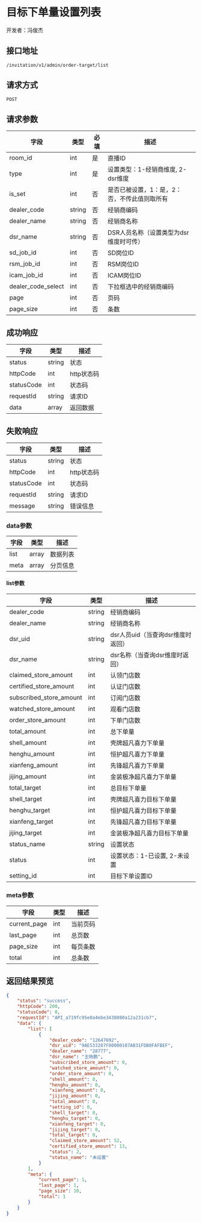 # 目标下单量设置列表

开发者：冯俊杰

## 接口地址

`/invitation/v1/admin/order-target/list`

## 请求方式

`POST`

## 请求参数

| 字段 | 类型   | 必填 | 描述     |
| ---- | ------ | ---- | -------- |
| room_id | int | 是   |  直播ID |
| type   | int    | 是   | 设置类型：1-经销商维度, 2-dsr维度   |
| is_set   | int    | 否   | 是否已被设置，1：是，2：否，不传此值则取所有   |
| dealer_code   | string    | 否   | 经销商编码   |
| dealer_name   | string    | 否   | 经销商名称   |
| dsr_name   | string    | 否   | DSR人员名称（设置类型为dsr维度时可传）   |
| sd_job_id   | int    | 否   | SD岗位ID   |
| rsm_job_id   | int    | 否   | RSM岗位ID   |
| icam_job_id   | int    | 否   | ICAM岗位ID   |
| dealer_code_select   | int    | 否   | 下拉框选中的经销商编码   |
| page   | int    | 否   | 页码   |
| page_size   | int    | 否   | 条数   |

## 成功响应

| 字段       | 类型    | 描述        |
| ---------- | ------- | ----------- |
| status    | string  | 状态    |
| httpCode     | int  | http状态码    |
| statusCode | int  | 状态码 |
| requestId | string  | 请求ID |
| data  | array  | 返回数据      |

## 失败响应

| 字段       | 类型    | 描述        |
| ---------- | ------- | ----------- |
| status    | string  | 状态    |
| httpCode     | int  | http状态码    |
| statusCode | int  | 状态码 |
| requestId | string  | 请求ID |
| message  | string  | 错误信息      |

### data参数

| 字段 | 类型 | 描述 |
| --- | --- | --- |
| list | array | 数据列表 |
| meta | array | 分页信息 

#### list参数

| 字段 | 类型 | 描述 |
| --- | --- | --- |
| dealer_code | string | 经销商编码 |
| dealer_name | string | 经销商名称 |
| dsr_uid | string | dsr人员uid（当查询dsr维度时返回） |
| dsr_name | string | dsr名称（当查询dsr维度时返回） |
| claimed_store_amount | int | 认领门店数 |
| certified_store_amount | int | 认证门店数 |
| subscribed_store_amount | int | 订阅门店数 |
| watched_store_amount | int | 观看门店数 |
| order_store_amount | int | 下单门店数 |
| total_amount | int | 总下单量 |
| shell_amount | int | 壳牌超凡喜力下单量 |
| henghu_amount | int | 恒护超凡喜力下单量 |
| xianfeng_amount | int | 先锋超凡喜力下单量 |
| jijing_amount | int | 金装极净超凡喜力下单量 |
| total_target | int | 总目标下单量 |
| shell_target | int | 壳牌超凡喜力目标下单量 |
| henghu_target | int | 恒护超凡喜力目标下单量 |
| xianfeng_target | int | 先锋超凡喜力目标下单量 |
| jijing_target | int | 金装极净超凡喜力目标下单量 |
| status_name | string | 设置状态 |
| status | int | 设置状态：1-已设置, 2-未设置 |
| setting_id   | int | 目标下单设置ID   |

### meta参数

| 字段 | 类型 | 描述 |
| --- | --- | --- |
| current_page | int | 当前页码 |
| last_page | int | 总页数 |
| page_size | int | 每页条数 |
| total | int | 总条数 |

## 返回结果预览

```json
{
    "status": "success",
    "httpCode": 200,
    "statusCode": 0,
    "requestId": "API_a719fc95e0a4ebe3438080a12a231cb7",
    "data": {
        "list": [
            {
                "dealer_code": "12647692",
                "dsr_uid": "9AE533287F00000107AB31FDB0FAFBEF",
                "dealer_name": "28777",
                "dsr_name": "王晓鹏",
                "subscribed_store_amount": 0,
                "watched_store_amount": 0,
                "order_store_amount": 0,
                "shell_amount": 0,
                "henghu_amount": 0,
                "xianfeng_amount": 0,
                "jijing_amount": 0,
                "total_amount": 0,
                "setting_id": 0,
                "shell_target": 0,
                "henghu_target": 0,
                "xianfeng_target": 0,
                "jijing_target": 0,
                "total_target": 0,
                "claimed_store_amount": 52,
                "certified_store_amount": 13,
                "status": 2,
                "status_name": "未设置"
            }
        ],
        "meta": {
            "current_page": 1,
            "last_page": 1,
            "page_size": 10,
            "total": 1
        }
    }
}
```